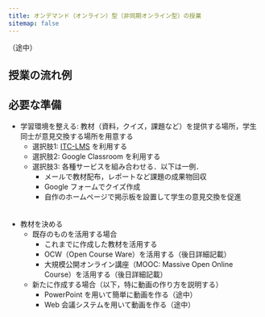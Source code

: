```yaml
---
title: オンデマンド（オンライン）型（非同期オンライン型）の授業
sitemap: false
---
```

（途中）

## 授業の流れ例




## 必要な準備

* 学習環境を整える: 教材（資料，クイズ，課題など）を提供する場所，学生同士が意見交換する場所を用意する
  * 選択肢1: [ITC-LMS](../lms_lecturers/) を利用する
  * 選択肢2: Google Classroom を利用する
  * 選択肢3: 各種サービスを組み合わせる．以下は一例．
    * メールで教材配布，レポートなど課題の成果物回収
	* Google フォームでクイズ作成
	* 自作のホームページで掲示板を設置して学生の意見交換を促進
	<br>
	<br>
* 教材を決める
  * 既存のものを活用する場合
    * これまでに作成した教材を活用する
	* OCW（Open Course Ware）を活用する（後日詳細記載）
	* 大規模公開オンライン講座（MOOC: Massive Open Online Course）を活用する（後日詳細記載）
  * 新たに作成する場合（以下，特に動画の作り方を説明する）
    * PowerPoint を用いて簡単に動画を作る（途中）
    * Web 会議システムを用いて動画を作る（途中）
	<br>
	<br>
